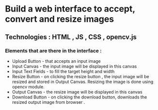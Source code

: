 # Build a web interface to accept, convert and resize images 
## Technologies : HTML , JS , CSS , opencv.js 

### Elements that are there in the interface :
* Upload Button - that accepts an input image
* Input Canvas  - the input image will be displayed in this canvas 
* Input Text Fields - to fill the target height and width 
* Resize Button - on clicking the resize button , the input image will be resized and    stored in Output Canvas. Resizing the image is done using opencv module.
* Output Canvas - the resize image will be displayed in this canvas 
* Download Button - on clicking the download button, downloads the resized output image   from browser .
